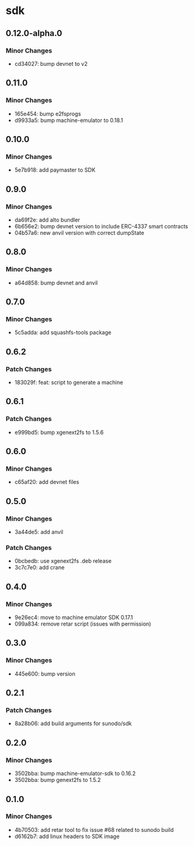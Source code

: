 # sdk

## 0.12.0-alpha.0

### Minor Changes

-   cd34027: bump devnet to v2

## 0.11.0

### Minor Changes

-   165e454: bump e2fsprogs
-   d9933a5: bump machine-emulator to 0.18.1

## 0.10.0

### Minor Changes

-   5e7b918: add paymaster to SDK

## 0.9.0

### Minor Changes

-   da69f2e: add alto bundler
-   6b656e2: bump devnet version to include ERC-4337 smart contracts
-   04b57a6: new anvil version with correct dumpState

## 0.8.0

### Minor Changes

-   a64d858: bump devnet and anvil

## 0.7.0

### Minor Changes

-   5c5adda: add squashfs-tools package

## 0.6.2

### Patch Changes

-   183029f: feat: script to generate a machine

## 0.6.1

### Patch Changes

-   e999bd5: bump xgenext2fs to 1.5.6

## 0.6.0

### Minor Changes

-   c65af20: add devnet files

## 0.5.0

### Minor Changes

-   3a44de5: add anvil

### Patch Changes

-   0bcbedb: use xgenext2fs .deb release
-   3c7c7e0: add crane

## 0.4.0

### Minor Changes

-   9e26ec4: move to machine emulator SDK 0.17.1
-   099a834: remove retar script (issues with permission)

## 0.3.0

### Minor Changes

-   445e600: bump version

## 0.2.1

### Patch Changes

-   8a28b06: add build arguments for sunodo/sdk

## 0.2.0

### Minor Changes

-   3502bba: bump machine-emulator-sdk to 0.16.2
-   3502bba: bump genext2fs to 1.5.2

## 0.1.0

### Minor Changes

-   4b70503: add retar tool to fix issue #68 related to sunodo build
-   d6162b7: add linux headers to SDK image
